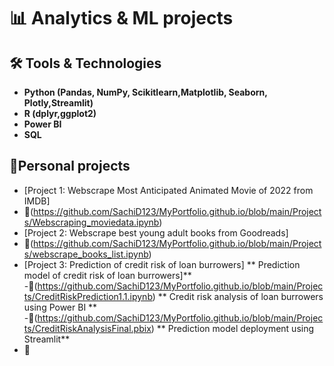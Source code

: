 # 📊 Analytics & ML projects

## 🛠️ Tools & Technologies  
- **Python (Pandas, NumPy, Scikitlearn,Matplotlib, Seaborn, Plotly,Streamlit)**
- **R (dplyr,ggplot2)**
- **Power BI**
- **SQL**

## 📌Personal projects
- [Project 1: Webscrape Most Anticipated Animated Movie of 2022 from IMDB]
- 🔗(https://github.com/SachiD123/MyPortfolio.github.io/blob/main/Projects/Webscraping_moviedata.ipynb)
- [Project 2: Webscrape best young adult books from Goodreads]
- 🔗(https://github.com/SachiD123/MyPortfolio.github.io/blob/main/Projects/webscrape_books_list.ipynb)
- [Project 3: Prediction of credit risk of loan burrowers]
  ** Prediction model of credit risk of loan burrowers]**
-🔗(https://github.com/SachiD123/MyPortfolio.github.io/blob/main/Projects/CreditRiskPrediction1.1.ipynb)
** Credit risk analysis of loan burrowers using Power BI ** 
-🔗(https://github.com/SachiD123/MyPortfolio.github.io/blob/main/Projects/CreditRiskAnalysisFinal.pbix)
** Prediction model deployment using Streamlit**
- **🔗**


